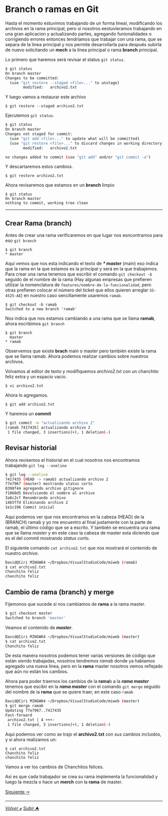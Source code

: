 # Branch o ramas en Git

Hasta el momento estuvimos trabajando de un forma lineal, modificando los archivos en la rama principal, pero si nosotros eestuvieramos trabajando en una gran aplicacion y actualizando partes, agregando funionalidades o corrigiendo errores entonces tendríamos que trabajar con una rama, que se separa de la línea principal y nos permite desarrollarla para después subirla de nuevo solicitando un **mech** a la línea principal o rama **branch** principal.

Lo primero que haremos será revisar el status `git status`.

~~~Bash
$ git status
On branch master
Changes to be committed:
  (use "git restore --staged <file>..." to unstage)
        modified:   archivo2.txt
~~~

Y luego vamos a restaurar este archivo

    $ git restore --staged archivo2.txt

Ejecutemos `git status`.

~~~Bash
$ git status
On branch master
Changes not staged for commit:
  (use "git add <file>..." to update what will be committed)
  (use "git restore <file>..." to discard changes in working directory)
        modified:   archivo2.txt

no changes added to commit (use "git add" and/or "git commit -a")
~~~

Y descartaremos estos cambios.

    $ git restore archivo2.txt

Ahora revisaremos que estamos en un **branch** limpio
~~~
$ git status
On branch master
nothing to commit, working tree clean
~~~

---
## Crear Rama (**branch**)

Antes de crear una rama verificaremos en que lugar nos esncontramos para eso `git branch`

~~~
$ git branch
* master
~~~

Aquí vemos que nos esta indicando el texto de ***\* master*** (main) eso indica que la rama en la que estamos es la principal y será en la que trabajemos. Para crear una rama tenemos que escribir el comando `git checkout -b ` seguido de el nombre de la rama (Hay algunas empresas que prefieren utilizar la nomenclatura de `features/nombre-de-la-funcionalidad`, pero otras prefieren colocar el número del ticket que ellos quieren arreglar `SS-4525-AE`) en nuestro caso sencillamente usaremos `ramab`.

~~~
$ git checkout -b ramab
Switched to a new branch 'ramab'
~~~

Nos indica que nos estamos cambiando a una rama que se llama **ramab**, ahora escribimos `git branch`

~~~
$ git branch
  master
* ramab
~~~
Observemos que existe **brach** main o master pero también existe la rama que se llama ramab.
Ahora podemos realizar cambios sobre nuestros archivos.

Volvamos al editor de texto y modifiquemos *archivo2.txt* con un chanchito feliz extra y un espacio vacio.

    $ vi archivo2.txt

Ahora lo agregamos.

    $ git add archivo2.txt

Y haremos un **commit**

~~~Bash
$ git commit -m "actualizando archivo 2"
[ramab 7417435] actualizando archivo 2
 1 file changed, 3 insertions(+), 1 deletion(-)
~~~

## Revisar **historial**

Ahora revisemos el historial en el cual nosotros nos encontramos trabajando `git log --oneline`

~~~Bash
$ git log --oneline
7417435 (HEAD -> ramab) actualizando archivo 2
77e7967 (master) mostrando status corto
8398f44 agregando archivo gitignore
f1060d5 Devolviendo el nombre al archivo
3a8c2cf Renombrando archivo
1465ffd Eliminando archivo 2
1e1c196 Commit inicial
~~~

Aqui podemos ver que nos encontramos en la cabeza (HEAD) de la (BRANCH) ramab y yo me encuentro al final justamente con la parte de ramab, el último código que se a escrito.
Y también se encuentra una rama que se llama *master* y en este caso la cabeza de master esta diciendo que es el del commit mostrando *status corto*.

El siguiente comando `cat archivo2.txt` que nos mostrará el contenido de nuestro *archivo*.

~~~Bash
David@Ciri MINGW64 ~/Dropbox/VisualStudioCode/miweb (ramab)
$ cat archivo2.txt
Chanchito feliz
chanchito feliz
~~~

## Cambio de rama (branch) y merge

Fijemonos que sucede si nos cambiamos de **rama** a la rama master.

~~~bash
$ git checkout master
Switched to branch 'master'
~~~
Veamos el contenido de ***master***.

~~~bash
David@Ciri MINGW64 ~/Dropbox/VisualStudioCode/miweb (master)
$ cat archivo2.txt
Chanchito feliz
~~~
De esta manera nosotros podemos tener varias versiones de código que están siendo trabajadas, nosotros tendremos *ramab* donde ya habíamos agregado una nueva línea, pero en la **rama** master nosotros vemos reflejado que aún no están los cambios.

Ahora para poder traernos los cambios de la **rama**b a la ***rama master*** tenemos que escibir en la ***rama master*** con el comando `git merge` seguido del nombre de la **rama** que se quiere traer, en este caso `ramab`

~~~bash
David@Ciri MINGW64 ~/Dropbox/VisualStudioCode/miweb (master)
$ git merge ramab
Updating 77e7967..7417435
Fast-forward
 archivo2.txt | 4 +++-
 1 file changed, 3 insertions(+), 1 deletion(-)
~~~

Aqui podemos ver como se trajo el **archivo2.txt** con sus cambios incluidos, y si ahora realizamos un:

~~~
$ cat archivo2.txt
Chanchito feliz
chanchito feliz
~~~
Vamos a ver los cambios de Chanchitos felices.

Asi es que cada trabajador se crea su rama implementa la funcionalidad y luego la mezcla o hace un **merch** con la **rama** de master.

[Siguiente **&#129042;**](011.1_Crear_Ramas.md "Crear una Rama Nueva")

---
[*Volver* **&ldca;**](README.md "Ir a Readme") [*Subir* **&#11165;**](# "Ir al título")
